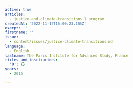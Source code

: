 ```yaml
---
active: true
articles:
  - justice-and-climate-transitions_1_program
createdAt: '2022-11-15T15:00:23.155Z'
exerpt: ''
firstname: ''
issue:
  - content/issues/justice-climate-transitions.md
language:
  - English
lastname: The Paris Institute for Advanced Study, France
titles_and_institutions:
  '0': {}
years:
  - 2015

---
```

